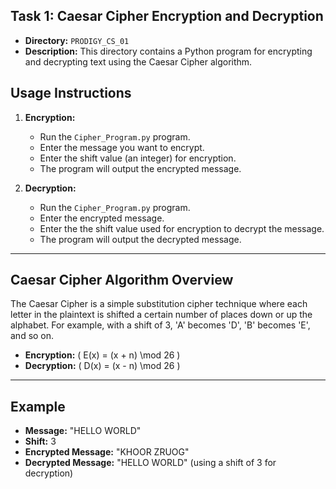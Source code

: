 ## Task 1: Caesar Cipher Encryption and Decryption

- **Directory:** `PRODIGY_CS_01`
- **Description:** This directory contains a Python program for encrypting and decrypting text using the Caesar Cipher algorithm.


## Usage Instructions

1. **Encryption:**
   - Run the `Cipher_Program.py` program.
   - Enter the message you want to encrypt.
   - Enter the shift value (an integer) for encryption.
   - The program will output the encrypted message.

2. **Decryption:**
   - Run the `Cipher_Program.py` program.
   - Enter the encrypted message.
   - Enter the the shift value used for encryption to decrypt the message.
   - The program will output the decrypted message.

---

## Caesar Cipher Algorithm Overview

The Caesar Cipher is a simple substitution cipher technique where each letter in the plaintext is shifted a certain number of places down or up the alphabet. For example, with a shift of 3, 'A' becomes 'D', 'B' becomes 'E', and so on.

- **Encryption:** \( E(x) = (x + n) \mod 26 \)
- **Decryption:** \( D(x) = (x - n) \mod 26 \)

---

## Example

- **Message:** "HELLO WORLD"
- **Shift:** 3
- **Encrypted Message:** "KHOOR ZRUOG"
- **Decrypted Message:** "HELLO WORLD" (using a shift of 3 for decryption)

